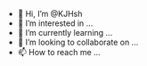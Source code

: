 - 👋 Hi, I’m @KJHsh
- 👀 I’m interested in ...
- 🌱 I’m currently learning ...
- 💞️ I’m looking to collaborate on ...
- 📫 How to reach me ...

<!---
KJHsh/KJHsh is a ✨ special ✨ repository because its `README.md` (this file) appears on your GitHub profile.
You can click the Preview link to take a look at your changes.
--->
